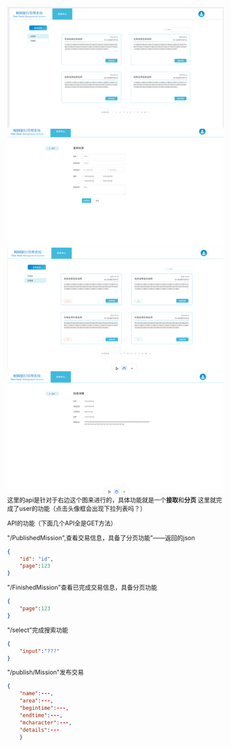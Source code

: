 ![img_1.png](img_1.png)
![img_2.png](img_2.png)
![img_3.png](img_3.png)
![img_4.png](img_4.png)
这里的api是针对于右边这个图来进行的，具体功能就是一个**接取**和**分页**
这里就完成了user的功能（点击头像框会出现下拉列表吗？）

API的功能（下面几个API全是GET方法）

"/PublishedMission",查看交易信息，具备了分页功能"——返回的json
```json
{
    "id": "id",
    "page":123
}
```

"/FinishedMission"查看已完成交易信息，具备分页功能
```json
{
    "page":123
}
```

"/select"完成搜索功能
```json
{
    "input":"???"
}
```

"/publish/Mission"发布交易
```json
{
    "name":---,
    "area":---,
    "begintime":---,
    "endtime":---,
    "mcharacter":---,
    "details":---
    }
```